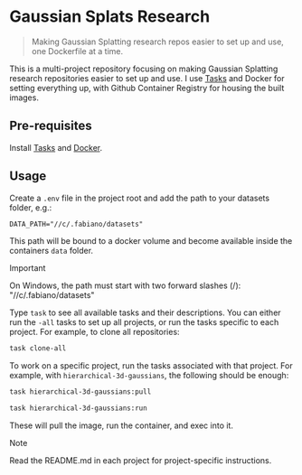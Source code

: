 # Gaussian Splats Research

> Making Gaussian Splatting research repos easier to set up and use, one Dockerfile at a time.

This is a multi-project repository focusing on making Gaussian Splatting research repositories easier to set up and use. I use [Tasks](https://taskfile.dev/) and Docker for setting everything up, with Github Container Registry for housing the built images.

## Pre-requisites

Install [Tasks](https://taskfile.dev/installation/) and [Docker](https://docs.docker.com/engine/install/).

## Usage

Create a `.env` file in the project root and add the path to your datasets folder, e.g.:

```txt
DATA_PATH="//c/.fabiano/datasets"
```

This path will be bound to a docker volume and become available inside the containers `data` folder.

> [!IMPORTANT]
> On Windows, the path must start with two forward slashes (/): "//c/.fabiano/datasets"

Type `task` to see all available tasks and their descriptions. You can either run the `-all` tasks to set up all projects, or run the tasks specific to each project. For example, to clone all repositories:

```bash
task clone-all
```

To work on a specific project, run the tasks associated with that project. For example, with `hierarchical-3d-gaussians`, the following should be enough:

```bash
task hierarchical-3d-gaussians:pull

task hierarchical-3d-gaussians:run
```

These will pull the image, run the container, and exec into it.

> [!NOTE]
> Read the README.md in each project for project-specific instructions.
